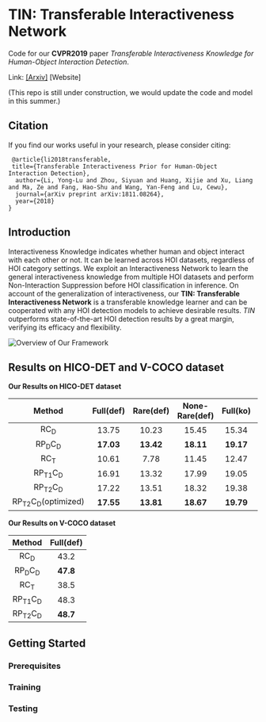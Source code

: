 
# TIN: Transferable Interactiveness Network             
Code for our **CVPR2019** paper *Transferable Interactiveness Knowledge for Human-Object Interaction Detection*.

Link: [[Arxiv]](https://arxiv.org/abs/1811.08264)  [Website]

(This repo is still under construction, we would update the code and model in this summer.)

## Citation
If you find our works useful in your research, please consider citing:
```
 @article{li2018transferable,
 title={Transferable Interactiveness Prior for Human-Object Interaction Detection},
  author={Li, Yong-Lu and Zhou, Siyuan and Huang, Xijie and Xu, Liang and Ma, Ze and Fang, Hao-Shu and Wang, Yan-Feng and Lu, Cewu},
  journal={arXiv preprint arXiv:1811.08264},
  year={2018}
}
```

## Introduction
Interactiveness Knowledge indicates whether human and object interact with each other or not. It can be learned across HOI datasets, regardless of HOI category settings. We exploit an Interactiveness Network to learn the general interactiveness knowledge from multiple HOI datasets and perform Non-Interaction Suppression before HOI classification in inference. On account of the generalization of interactiveness, our **TIN: Transferable Interactiveness Network** is a transferable knowledge learner and can be cooperated with any HOI detection models to achieve desirable results. *TIN* outperforms state-of-the-art HOI detection results by a great margin, verifying its efficacy and flexibility.

![Overview of Our Framework](https://github.com/DirtyHarryLYL/Transferable-Interactiveness-Network/blob/master/images/overview.jpg?raw=true)

## Results on HICO-DET and V-COCO dataset

**Our Results on HICO-DET dataset**

|Method| Full(def) | Rare(def) | None-Rare(def)| Full(ko) | Rare(ko) | None-Rare(ko) | 
|:---:|:---:|:---:|:---:|:---:|:---:|:---:|   
|RC<sub>D</sub>| 13.75 | 10.23 | 15.45 | 15.34| 10.98|17.02|
|RP<sub>D</sub>C<sub>D</sub>| **17.03** | **13.42**| **18.11**| **19.17**| **15.51**|**20.26**|
|RC<sub>T</sub>| 10.61  | 7.78 | 11.45 | 12.47 | 8.87|13.54|
|RP<sub>T1</sub>C<sub>D</sub>| 16.91   | 13.32 | 17.99 | 19.05 | 15.22|20.19|
|RP<sub>T2</sub>C<sub>D</sub>| 17.22   | 13.51 | 18.32 | 19.38 | 15.38|20.57|
|RP<sub>T2</sub>C<sub>D</sub>(optimized)| **17.55**   | **13.81** | **18.67** | **19.79** | **15.71**|**21.01**|

**Our Results on V-COCO dataset**

|Method| Full(def) | 
|:---:|:---:|
|RC<sub>D</sub>| 43.2| 
|RP<sub>D</sub>C<sub>D</sub>| **47.8** |
|RC<sub>T</sub>| 38.5 | 
|RP<sub>T1</sub>C<sub>D</sub>| 48.3  | 
|RP<sub>T2</sub>C<sub>D</sub>| **48.7**   |

## Getting Started

### Prerequisites

### Training

### Testing
